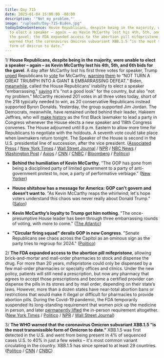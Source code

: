 ```yaml
---
title: Day 715
date: 2023-01-04 15:00:00 -08:00
description: '"Not my problem."'
image: "/uploads/Day-715-Biden.jpg"
todayInOneSentence: House Republicans, despite being in the majority, were unable
  to elect a speaker – again – as Kevin McCarthy lost his 4th, 5th, and 6th bids for
  the gavel; the FDA expanded access to the abortion pill mifepristone; and the WHO
  warned that the coronavirus Omicron subvariant XBB.1.5 “is the most transmissible
  form of Omicron to date.”
---
```


1/ **House Republicans, despite being in the majority, were unable to elect a speaker – again – as Kevin McCarthy lost his 4th, 5th, and 6th bids for the gavel**. A day after McCarthy lost his first three votes for speaker, Trump [urged](https://www.washingtonpost.com/politics/2023/01/04/trump-mccarthy-republicans-speaker/) Republicans to [vote](https://www.nbcnews.com/politics/donald-trump/trump-doubles-support-kevin-mccarthy-house-speaker-rcna64203) for McCarthy, [warning](https://www.politico.com/news/2023/01/04/trump-endorses-mccarthy-speaker-house-00076298) [them](https://www.nytimes.com/2023/01/04/us/politics/trump-mccarthy-house-speaker.html) to “NOT TURN A GREAT TRIUMPH INTO A GIANT & EMBARRASSING DEFEAT.” Biden, [meanwhile](https://www.politico.com/news/2023/01/04/biden-house-speakership-00076322), called the House Republicans’ inability to elect a speaker "embarrassing," [saying](https://apnews.com/article/biden-politics-united-states-government-kevin-mccarthy-mitch-mcconnell-803c69c18e6b203a6cb70eb4c11a5992) it's “not a good look” for the country, but also "not my problem." McCarthy received 201 votes in all three votes today, short of the 218 typically needed to win, as 20 conservative Republicans instead supported Byron Donalds. Yesterday, the group supported Jim Jordan. The Democrats, meanwhile, have remained united behind their leader, Hakeem Jeffries, who will [make history](https://www.cnn.com/2023/01/04/politics/hakeem-jeffries-history-first-black-party-leader/index.html) as the first Black lawmaker to lead a party in Congress whenever the House elects a new speaker and 118th Congress convenes.  The House adjourned until 8 p.m. Eastern to allow more time for Republicans to negotiate with the holdouts. A seventh vote could take place when lawmakers return tonight. The Speaker of the House is second in the U.S. presidential line of succession, after the vice president. ([Associated Press](https://apnews.com/article/house-speaker-vote-updates-669e23dc963da9579ab10e4b3da78911) / [New York Times](https://www.nytimes.com/live/2023/01/04/us/house-speaker-vote) / [Wall Street Journal](https://www.wsj.com/livecoverage/kevin-mccarthy-house-speaker-vote-santos?mod=breakingnews) / [NPR](https://www.npr.org/live-updates/kevin-mccarthy-republican-house-speaker-trump) / [NBC News](https://www.nbcnews.com/politics/congress/live-blog/kevin-mccarthy-house-speaker-vote-live-updates-day-two-rcna64153) / [Washington Post](https://www.washingtonpost.com/politics/2023/01/04/house-speaker-vote-live-updates-kevin-mccarthy/) / [Axios](https://www.axios.com/2023/01/04/house-speaker-vote-kevin-mccarthy) / [CNN](https://www.cnn.com/politics/live-news/house-speaker-leadership-vote-1-4-23/index.html) / [CNBC](https://www.cnbc.com/2023/01/04/house-speaker-election-goes-to-second-day-as-kevin-mccarthy-seeks-deal.html) / [Bloomberg](https://www.bloomberg.com/news/articles/2023-01-04/mccarthy-again-blocked-in-bid-to-become-speaker-amid-gop-turmoil?srnd=premium&sref=MIBMEEoj) / [Politico](https://www.politico.com/news/2023/01/04/house-gop-enters-second-day-of-speaker-vote-with-no-plan-00076301))

* **Behind the humiliation of Kevin McCarthy**. "The GOP has gone from being a disciplined party of limited government to a party of anti-government protest to, now, a party of performative verbiage." ([New Yorker](https://www.newyorker.com/news/our-columnists/behind-the-humiliation-of-kevin-mccarthy))

* **House shitshow has a message for America: GOP can't govern and doesn't want to**. "As Kevin McCarthy reaps the whirlwind, let's hope voters understand this chaos was never really about Donald Trump." ([Salon](https://www.salon.com/2023/01/04/shshow-has-a-message-for-america-cant-govern-and-doesnt-want-to/))

* **Kevin McCarthy’s loyalty to Trump got him nothing**. "The once-presumptive House leader has been through three embarrassing rounds of voting, with more to come." ([The Atlantic](https://www.theatlantic.com/ideas/archive/2023/01/kevin-mccarthy-trump-house-speaker-congress/672630/))

* **"Circular firing squad" derails GOP in new Congress**. "Senate Republicans see chaos across the Capitol as an ominous sign as the party tries to regroup for 2024." ([Politico](https://www.politico.com/news/2023/01/04/gop-leadership-congress-mccarthy-mcconnell-00076211))

2/ **The FDA expanded access to the abortion pill mifepristone**, allowing brick-and-mortar and mail-order pharmacies to stock and dispense the drug. For more than 20 years, mifepristone could only be dispensed by a few mail-order pharmacies or specialty offices and clinics. Under the new policy, patients will still need a prescription, but now any pharmacy that agrees to accept those prescriptions and become a certified provider can dispense the pills in its stores and by mail order, depending on their state’s laws. However, more than a dozen states have near-total abortion bans or restrictions that would make it illegal or difficult for pharmacies to provide abortion pills. During the Covid-19 pandemic, the FDA temporarily suspended its long-standing requirement that women pick up the medicine in person, and later [permanently lifted](https://whatthefuckjusthappenedtoday.com/2021/12/17/day-332/#6-the-fda-permanently-lifted-major-r) the in-person requirement altogether. ([New York Times](https://www.nytimes.com/2023/01/03/health/abortion-pill-cvs-walgreens-pharmacies.html) / [Politico](https://www.politico.com/news/2023/01/03/fda-access-abortion-pills-00076214) / [NPR](https://www.npr.org/2023/01/03/1146860433/the-fda-finalizes-rule-expanding-the-availability-of-abortion-pills) / [Wall Street Journal](https://www.wsj.com/articles/abortion-pills-to-be-available-more-widely-under-new-fda-rules-11672789765?mod=politics_lead_pos5))

3/ **The WHO warned that the coronavirus Omicron subvariant XBB.1.5 “is the most transmissible form of Omicron to date.”** XBB.1.5 was first detected in the U.S. and went from being present in 4% of sequenced cases U.S. to 40% in just a few weeks – it's most common variant circulating in the country. XBB.1.5 has since spread to at least 29 countries. ([Politico](https://www.politico.com/news/2023/01/04/new-covid-strain-xbb-00076320) / [CNN](https://www.cnn.com/2023/01/04/health/public-health-concerned-xbb/index.html) / [CNBC](https://www.cnbc.com/2023/01/04/xbbpoint1point5-omicron-subvariant-is-the-most-transmissible-version-of-covid-yet-who-says.html))